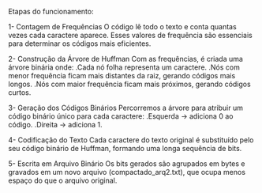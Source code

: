 Etapas do funcionamento:

1- Contagem de Frequências
    O código lê todo o texto e conta quantas vezes cada caractere aparece. Esses valores de frequência são essenciais para determinar os códigos mais eficientes.

2- Construção da Árvore de Huffman
    Com as frequências, é criada uma árvore binária onde:
      .Cada nó folha representa um caractere.
      .Nós com menor frequência ficam mais distantes da raiz, gerando códigos mais longos.
      .Nós com maior frequência ficam mais próximos, gerando códigos curtos.

3- Geração dos Códigos Binários
    Percorremos a árvore para atribuir um código binário único para cada caractere:
      .Esquerda → adiciona 0 ao código.
      .Direita → adiciona 1.

4- Codificação do Texto
    Cada caractere do texto original é substituído pelo seu código binário de Huffman, formando uma longa sequência de bits.

5- Escrita em Arquivo Binário
    Os bits gerados são agrupados em bytes e gravados em um novo arquivo (compactado_arq2.txt), que ocupa menos espaço do que o arquivo original.

